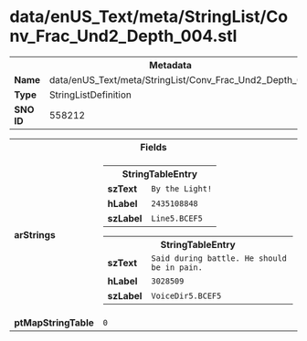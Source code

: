 <h1>data/enUS_Text/meta/StringList/Conv_Frac_Und2_Depth_004.stl</h1><table><tr><th colspan="100%">Metadata</th></tr><tr><td><b>Name</b></td><td>data/enUS_Text/meta/StringList/Conv_Frac_Und2_Depth_004.stl</td></tr><tr><td><b>Type</b></td><td>StringListDefinition</td></tr><tr><td><b>SNO ID</b></td><td>558212</td></tr></table>

<table><tr><th colspan="100%">Fields</th></tr><tr><td><b>arStrings</b></td><td><table><tr><th colspan="100%">StringTableEntry</th></tr><tr><td><b>szText</b></td><td><code>By the Light!</code></td></tr><tr><td><b>hLabel</b></td><td><code>2435108848</code></td></tr><tr><td><b>szLabel</b></td><td><code>Line5.BCEF5</code></td></tr></table>


<table><tr><th colspan="100%">StringTableEntry</th></tr><tr><td><b>szText</b></td><td><code>Said during battle. He should be in pain. </code></td></tr><tr><td><b>hLabel</b></td><td><code>3028509</code></td></tr><tr><td><b>szLabel</b></td><td><code>VoiceDir5.BCEF5</code></td></tr></table>


</td></tr><tr><td><b>ptMapStringTable</b></td><td><code>0</code></td></tr></table>

